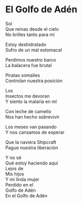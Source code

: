 # El Golfo de Adén  

Sol  
Que reinas desde el cielo  
No brilles tanto para mí  

Estoy deshidratado  
Sufro de un mal estomacal  

Perdimos nuestro barco  
La balacera fue brutal  

Piratas somalíes  
Controlan nuestra posición  

Los  
Insectos me devoran  
Y siento la malaria en mí  

Con leche de camello  
Nos han hecho sobrevivir  

Los meses van pasando  
Y nos cansamos de esperar  

Que la naviera Shipcraft  
Pague nuestra liberación  

Y no sé  
Qué estoy haciendo aquí  
Lejos de  
Mis hijos  
Y mi linda mujer  
Perdido en el  
Golfo de Adén  
En el Golfo de Adén  
